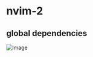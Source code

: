 # nvim-2

## global dependencies
![image](https://user-images.githubusercontent.com/37411808/185174029-f20e342b-d0a1-42dd-aae2-e1d7eb56ee4a.png)
